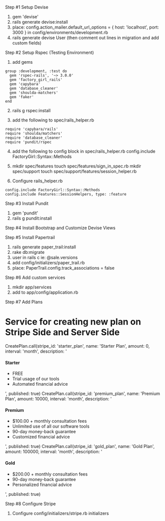 Step #1 Setup Devise
  1. gem 'devise'
  2. rails generate devise:install
  3. place:   config.action_mailer.default_url_options = { host: 'localhost', port: 3000 }
      in config/environments/development.rb
  4. rails generate devise User (then comment out lines in migration and add custom fields)

Step #2 Setup Rspec (Testing Environment)

  1. add gems

    group :development, :test do
      gem 'rspec-rails', '~> 3.0.0'
      gem 'factory_girl_rails'
      gem 'capybara'
      gem 'database_cleaner'
      gem 'shoulda-matchers'
      gem 'faker'
    end

  2. rails g rspec:install

  3. add the following to spec/rails_helper.rb

    require 'capybara/rails'
    require 'shoulda/matchers'
    require 'database_cleaner'
    require 'pundit/rspec

  4. add the following to config block in spec/rails_helper.rb
    config.include FactoryGirl::Syntax::Methods

  5. mkdir spec/features
     touch spec/features/sign_in_spec.rb
     mkdir spec/support
     touch spec/support/features/session_helper.rb

  6. Configure rails_helper.rb

    config.include FactoryGirl::Syntax::Methods
    config.include Features::SessionHelpers, type: :feature

Step #3 Install Pundit
  1. gem 'pundit'
  2. rails g pundit:install

Step #4 Install Bootstrap and Customize Devise Views

Step #5 Install Papertrail
  1. rails generate paper_trail:install
  2. rake db:migrate
  3. user in rails c ie: @sale.versions
  4. add config/initializers/paper_trail.rb
  5. place:   PaperTrail.config.track_associations = false

Step #6 Add custom services
  1. mkdir app/services
  2. add to app/config/application.rb

Step #7 Add Plans
  # Service for creating new plan on Stripe Side and Server Side
  CreatePlan.call(stripe_id: 'starter_plan', name: 'Starter Plan', amount: 0, interval: 'month', description: '<h4 class="text-center">Starter</h4><ul><li> FREE </li><li> Trial usage of our tools </li><li> Automated financial advice </li></ul>', published: true)
  CreatePlan.call(stripe_id: 'premium_plan', name: 'Premium Plan', amount: 10000, interval: 'month', description: '<h4 class="text-center">Premium</h4><ul><li> $100.00 + monthly consultation fees </li><li> Unlimited use of all our software tools </li><li> 90-day money-back guarantee </li><li> Customized financial advice </li></ul>', published: true)
  CreatePlan.call(stripe_id: 'gold_plan', name: 'Gold Plan', amount: 100000, interval: 'month', description: '<h4 class="text-center">Gold</h4><ul><li> $200.00 + monthly consultation fees </li><li> 90-day money-back guarantee </li><li> Personalized financial advice </li></ul>', published: true)

Step #8 Configure Stripe
  1. Configure config/initializers/stripe.rb initializers
